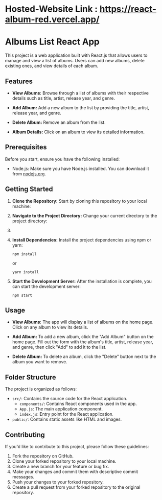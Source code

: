 # Hosted-Website Link : https://react-album-red.vercel.app/

# Albums List React App

This project is a web application built with React.js that allows users to manage and view a list of albums. Users can add new albums, delete existing ones, and view details of each album.

## Features

- **View Albums:** Browse through a list of albums with their respective details such as title, artist, release year, and genre.

- **Add Album:** Add a new album to the list by providing the title, artist, release year, and genre.

- **Delete Album:** Remove an album from the list.

- **Album Details:** Click on an album to view its detailed information.

## Prerequisites

Before you start, ensure you have the following installed:

- Node.js: Make sure you have Node.js installed. You can download it from [nodejs.org](https://nodejs.org/).

## Getting Started

1. **Clone the Repository:** Start by cloning this repository to your local machine:

2. **Navigate to the Project Directory:** Change your current directory to the project directory:
3. 
4. **Install Dependencies:** Install the project dependencies using npm or yarn:

   ```shell
   npm install
   ```

   or

   ```shell
   yarn install
   ```

5. **Start the Development Server:** After the installation is complete, you can start the development server:

   ```shell
   npm start
   ```


## Usage

- **View Albums:** The app will display a list of albums on the home page. Click on any album to view its details.

- **Add Album:** To add a new album, click the "Add Album" button on the home page. Fill out the form with the album's title, artist, release year, and genre, then click "Add" to add it to the list.

- **Delete Album:** To delete an album, click the "Delete" button next to the album you want to remove.

## Folder Structure

The project is organized as follows:

- `src/`: Contains the source code for the React application.
  - `components/`: Contains React components used in the app.
  - `App.js`: The main application component.
  - `index.js`: Entry point for the React application.
- `public/`: Contains static assets like HTML and images.

## Contributing

If you'd like to contribute to this project, please follow these guidelines:

1. Fork the repository on GitHub.
2. Clone your forked repository to your local machine.
3. Create a new branch for your feature or bug fix.
4. Make your changes and commit them with descriptive commit messages.
5. Push your changes to your forked repository.
6. Create a pull request from your forked repository to the original repository.
